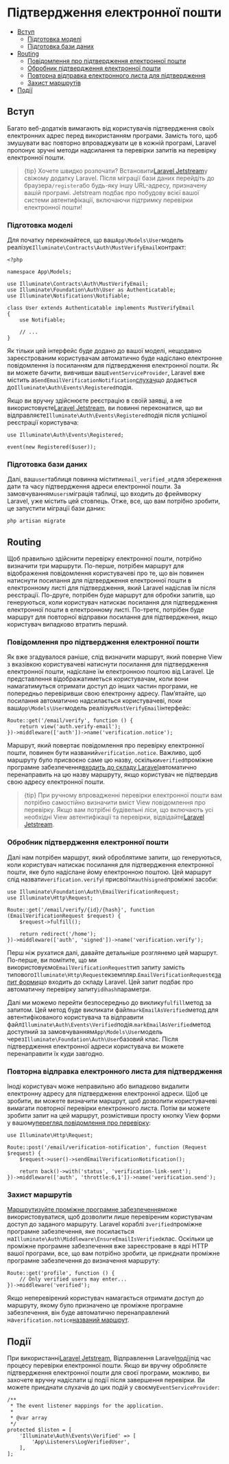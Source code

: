 # Підтвердження електронної пошти

-   [Вступ](#introduction)
    -   [Підготовка моделі](#model-preparation)
    -   [Підготовка бази даних](#database-preparation)
-   [Routing](#verification-routing)
    -   [Повідомлення про підтвердження електронної пошти](#the-email-verification-notice)
    -   [Обробник підтвердження електронної пошти](#the-email-verification-handler)
    -   [Повторна відправка електронного листа для підтвердження](#resending-the-verification-email)
    -   [Захист маршрутів](#protecting-routes)
-   [Події](#events)

<a name="introduction"></a>

## Вступ

Багато веб-додатків вимагають від користувачів підтвердження своїх електронних адрес перед використанням програми. Замість того, щоб змушувати вас повторно впроваджувати це в кожній програмі, Laravel пропонує зручні методи надсилання та перевірки запитів на перевірку електронної пошти.

> {tip} Хочете швидко розпочати? Встановити[Laravel Jetstream](https://jetstream.laravel.com)у свіжому додатку Laravel. Після міграції бази даних перейдіть до браузера`/register`або будь-яку іншу URL-адресу, призначену вашій програмі. Jetstream подбає про побудову всієї вашої системи автентифікації, включаючи підтримку перевірки електронної пошти!

<a name="model-preparation"></a>

### Підготовка моделі

Для початку переконайтеся, що ваш`App\Models\User`модель реалізує`Illuminate\Contracts\Auth\MustVerifyEmail`контракт:

    <?php

    namespace App\Models;

    use Illuminate\Contracts\Auth\MustVerifyEmail;
    use Illuminate\Foundation\Auth\User as Authenticatable;
    use Illuminate\Notifications\Notifiable;

    class User extends Authenticatable implements MustVerifyEmail
    {
        use Notifiable;

        // ...
    }

Як тільки цей інтерфейс буде додано до вашої моделі, нещодавно зареєстрованим користувачам автоматично буде надіслано електронне повідомлення із посиланням для підтвердження електронної пошти. Як ви можете бачити, вивчивши ваш`EventServiceProvider`, Laravel вже містить a`SendEmailVerificationNotification`[слухач](/docs/{{version}}/events)що додається до`Illuminate\Auth\Events\Registered`подія.

Якщо ви вручну здійснюєте реєстрацію в своїй заявці, а не використовуєте[Laravel Jetstream](https://jetstream.laravel.com), ви повинні переконатися, що ви відправляєте`Illuminate\Auth\Events\Registered`подія після успішної реєстрації користувача:

    use Illuminate\Auth\Events\Registered;

    event(new Registered($user));

<a name="database-preparation"></a>

### Підготовка бази даних

Далі, ваш`user`таблиця повинна містити`email_verified_at`для збереження дати та часу підтвердження адреси електронної пошти. За замовчуванням`users`міграція таблиці, що входить до фреймворку Laravel, уже містить цей стовпець. Отже, все, що вам потрібно зробити, це запустити міграції бази даних:

    php artisan migrate

<a name="verification-routing"></a>

## Routing

Щоб правильно здійснити перевірку електронної пошти, потрібно визначити три маршрути. По-перше, потрібен маршрут для відображення повідомлення користувачеві про те, що він повинен натиснути посилання для підтвердження електронної пошти в електронному листі для підтвердження, який Laravel надіслав їм після реєстрації. По-друге, потрібен буде маршрут для обробки запитів, що генеруються, коли користувач натискає посилання для підтвердження електронної пошти в електронному листі. По-третє, потрібен буде маршрут для повторної відправки посилання для підтвердження, якщо користувач випадково втратить перший.

<a name="the-email-verification-notice"></a>

### Повідомлення про підтвердження електронної пошти

Як вже згадувалося раніше, слід визначити маршрут, який поверне View з вказівкою користувачеві натиснути посилання для підтвердження електронної пошти, надіслане їм електронною поштою від Laravel. Це представлення відображатиметься користувачам, коли вони намагатимуться отримати доступ до інших частин програми, не попередньо перевіривши свою електронну адресу. Пам’ятайте, що посилання автоматично надсилається користувачеві, поки ваш`App\Models\User`модель реалізує`MustVerifyEmail`інтерфейс:

    Route::get('/email/verify', function () {
        return view('auth.verify-email');
    })->middleware(['auth'])->name('verification.notice');

Маршрут, який повертає повідомлення про перевірку електронної пошти, повинен бути названий`verification.notice`. Важливо, щоб маршруту було присвоєно саме цю назву, оскільки`verified`проміжне програмне забезпечення[входить до складу Laravel](#protecting-routes)автоматично перенаправить на цю назву маршруту, якщо користувач не підтвердив свою адресу електронної пошти.

> {tip} При ручному впровадженні перевірки електронної пошти вам потрібно самостійно визначити вміст View повідомлення про перевірку. Якщо вам потрібні будівельні ліси, що включають усі необхідні View автентифікації та перевірки, відвідайте[Laravel Jetstream](https://jetstream.laravel.com).

<a name="the-email-verification-handler"></a>

### Обробник підтвердження електронної пошти

Далі нам потрібен маршрут, який оброблятиме запити, що генеруються, коли користувач натискає посилання для підтвердження електронної пошти, яке було надіслане йому електронною поштою. Цей маршрут слід назвати`verification.verify`і присвоїти`auth`і`signed`проміжні засоби:

    use Illuminate\Foundation\Auth\EmailVerificationRequest;
    use Illuminate\Http\Request;

    Route::get('/email/verify/{id}/{hash}', function (EmailVerificationRequest $request) {
        $request->fulfill();

        return redirect('/home');
    })->middleware(['auth', 'signed'])->name('verification.verify');

Перш ніж рухатися далі, давайте детальніше розглянемо цей маршрут. По-перше, ви помітите, що ми використовуємо`EmailVerificationRequest`тип запиту замість типового`Illuminate\Http\Request`екземпляр.`EmailVerificationRequest`є[запит форми](/docs/{{version}}/validation#form-request-validation)що входить до складу Laravel. Цей запит подбає про автоматичну перевірку запиту`id`і`hash`параметри.

Далі ми можемо перейти безпосередньо до виклику`fulfill`метод за запитом. Цей метод буде викликати файл`markEmailAsVerified`метод для автентифікованого користувача та відправити файл`Illuminate\Auth\Events\Verified`подія.`markEmailAsVerified`метод доступний за замовчуванням`App\Models\User`модель через`Illuminate\Foundation\Auth\User`базовий клас. Після підтвердження електронної адреси користувача ви можете перенаправити їх куди завгодно.

<a name="resending-the-verification-email"></a>

### Повторна відправка електронного листа для підтвердження

Іноді користувач може неправильно або випадково видалити електронну адресу для підтвердження електронної адреси. Щоб це зробити, ви можете визначити маршрут, щоб дозволити користувачеві вимагати повторної перевірки електронного листа. Потім ви можете зробити запит на цей маршрут, розмістивши просту кнопку View форми у вашому[перегляд повідомлення про перевірку](#the-email-verification-notice):

    use Illuminate\Http\Request;

    Route::post('/email/verification-notification', function (Request $request) {
        $request->user()->sendEmailVerificationNotification();

        return back()->with('status', 'verification-link-sent');
    })->middleware(['auth', 'throttle:6,1'])->name('verification.send');

<a name="protecting-routes"></a>

### Захист маршрутів

[Маршрутизуйте проміжне програмне забезпечення](/docs/{{version}}/middleware)може використовуватися, щоб дозволити лише перевіреним користувачам доступ до заданого маршруту. Laravel кораблі з`verified`проміжне програмне забезпечення, яке посилається на`Illuminate\Auth\Middleware\EnsureEmailIsVerified`клас. Оскільки це проміжне програмне забезпечення вже зареєстроване в ядрі HTTP вашої програми, все, що вам потрібно зробити, це приєднати проміжне програмне забезпечення до визначення маршруту:

    Route::get('profile', function () {
        // Only verified users may enter...
    })->middleware('verified');

Якщо неперевірений користувач намагається отримати доступ до маршруту, якому було призначено це проміжне програмне забезпечення, він буде автоматично перенаправлений на`verification.notice`[названий маршрут](/docs/{{version}}/routing#named-routes).

<a name="events"></a>

## Події

При використанні[Laravel Jetstream](https://jetstream.laravel.com), Відправлення Laravel[події](/docs/{{version}}/events)під час процесу перевірки електронної пошти. Якщо ви вручну обробляєте підтвердження електронної пошти для своєї програми, можливо, ви захочете вручну надіслати ці події після завершення перевірки. Ви можете приєднати слухачів до цих подій у своєму`EventServiceProvider`:

    /**
     * The event listener mappings for the application.
     *
     * @var array
     */
    protected $listen = [
        'Illuminate\Auth\Events\Verified' => [
            'App\Listeners\LogVerifiedUser',
        ],
    ];
